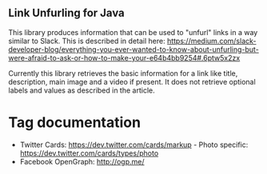 ## Link Unfurling for Java

This library produces information that can be used to "unfurl" links in a way similar to Slack. This is described in detail here: https://medium.com/slack-developer-blog/everything-you-ever-wanted-to-know-about-unfurling-but-were-afraid-to-ask-or-how-to-make-your-e64b4bb9254#.6ptw5x2zx

Currently this library retrieves the basic information for a link like title, description, main image and a video if present. It does not retrieve optional labels and values as described in the article.

# Tag documentation

* Twitter Cards: https://dev.twitter.com/cards/markup - Photo specific: https://dev.twitter.com/cards/types/photo
* Facebook OpenGraph: http://ogp.me/